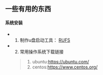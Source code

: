 
## 一些有用的东西

#### 系统安装
+ 1. 制作u盘启动工具： [RUFS](https://rufus.ie/zh_CN.html) 
+ 2. 常用操作系统下载链接
  > 1. ubuntu:https://ubuntu.com/
  > 2. centos:https://www.centos.org/